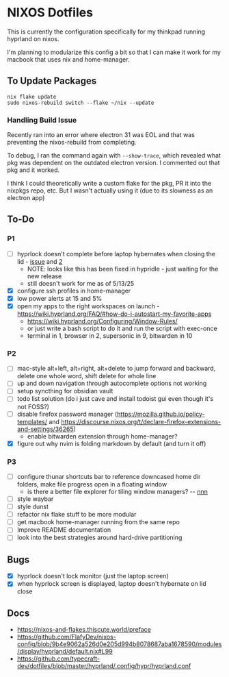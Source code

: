 # NIXOS Dotfiles
This is currently the configuration specifically for my thinkpad running hyprland on nixos.

I'm planning to modularize this config a bit so that I can make it work for my macbook that uses nix and home-manager.

## To Update Packages
```
nix flake update
sudo nixos-rebuild switch --flake ~/nix --update
```

### Handling Build Issue
Recently ran into an error where electron 31 was EOL and that was preventing the nixos-rebuild from completing.

To debug, I ran the command again with `--show-trace`, which revealed what pkg was dependent on the outdated electron version. I commented out that pkg and it worked.

I think I could theoretically write a custom flake for the pkg, PR it into the nixpkgs repo, etc. But I wasn't actually using it (due to its slowness as an electron app)

## To-Do
### P1
- [ ] hyprlock doesn't complete before laptop hybernates when closing the lid - [issue](https://github.com/hyprwm/hyprlock/issues/633) and [2](https://github.com/hyprwm/hyprlock/issues/547)
  - NOTE: looks like this has been fixed in hypridle - just waiting for the new release
  - still doesn't work for me as of 5/13/25
- [x] configure ssh profiles in home-manager
- [x] low power alerts at 15 and 5%
- [x] open my apps to the right workspaces on launch - https://wiki.hyprland.org/FAQ/#how-do-i-autostart-my-favorite-apps
  - https://wiki.hyprland.org/Configuring/Window-Rules/
  - or just write a bash script to do it and run the script with exec-once
  - terminal in 1, browser in 2, supersonic in 9, bitwarden in 10

### P2
- [ ] mac-style alt+left, alt+right, alt+delete to jump forward and backward, delete one whole word, shift delete for whole line
- [ ] up and down navigation through autocomplete options not working
- [ ] setup syncthing for obsidian vault
- [ ] todo list solution (do i just cave and install todoist gui even though it's not FOSS?)
- [ ] disable firefox password manager (https://mozilla.github.io/policy-templates/ and https://discourse.nixos.org/t/declare-firefox-extensions-and-settings/36265)
  - enable bitwarden extension through home-manager?
- [x] figure out why nvim is folding markdown by default (and turn it off)

### P3
- [ ] configure thunar shortcuts bar to reference downcased home dir folders, make file progress open in a floating window
  - is there a better file explorer for tiling window managers? -- [nnn](https://github.com/jarun/nnn?tab=readme-ov-file)
- [ ] style waybar
- [ ] style dunst
- [ ] refactor nix flake stuff to be more modular
- [ ] get macbook home-manager running from the same repo
- [ ] Improve README documentation
- [ ] look into the best strategies around hard-drive partitioning

## Bugs
- [x] hyprlock doesn't lock monitor (just the laptop screen)
- [x] when hyprlock screen is displayed, laptop doesn't hybernate on lid close

## Docs
- https://nixos-and-flakes.thiscute.world/preface
- https://github.com/FlafyDev/nixos-config/blob/9b4e9062a526d0e205d994b8078687aba1678590/modules/display/hyprland/default.nix#L99
- https://github.com/typecraft-dev/dotfiles/blob/master/hyprland/.config/hypr/hyprland.conf


